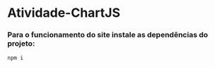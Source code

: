 # Atividade-ChartJS

### Para o funcionamento do site instale as dependências do projeto:
```bash
npm i
```
